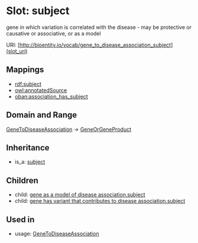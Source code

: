 # Slot: subject


gene in which variation is correlated with the disease - may be protective or causative or associative, or as a model

URI: [http://bioentity.io/vocab/gene_to_disease_association_subject](slot_uri)
## Mappings

 * [rdf:subject](http://purl.obolibrary.org/obo/rdf_subject)
 * [owl:annotatedSource](http://purl.obolibrary.org/obo/owl_annotatedSource)
 * [oban:association_has_subject](http://purl.obolibrary.org/obo/oban_association_has_subject)
## Domain and Range

[GeneToDiseaseAssociation](GeneToDiseaseAssociation.md) -> [GeneOrGeneProduct](GeneOrGeneProduct.md)
## Inheritance

 *  is_a: [subject](subject.md)
## Children

 *  child: [gene as a model of disease association.subject](gene_as_a_model_of_disease_association_subject.md)
 *  child: [gene has variant that contributes to disease association.subject](gene_has_variant_that_contributes_to_disease_association_subject.md)
## Used in

 *  usage: [GeneToDiseaseAssociation](GeneToDiseaseAssociation.md)
